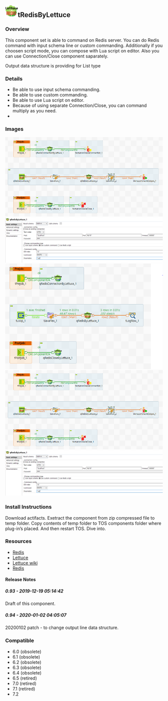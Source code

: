 ## <img src='./logo.jpg' width='40' height='40'>tRedisByLettuce

### Overview
This component set is able to command on Redis server.
You can do Redis command with input schema line or custom commanding. 
Additionally if you choosen script mode, you can compose with Lua script on editor.
Also you can use Connection/Close component saparately.

Output data structure is providing for List type

### Details
* Be able to use input schema commanding.
* Be able to use custom commanding.
* Be able to use Lua script on editor.
* Because of using separate Connection/Close, you can command multiply as you need.
*
### Images
<a href='./screenshots/v_0.94__6.jpg'><img src='./screenshots/v_0.94__6.jpg' ></a>
<a href='./screenshots/v_0.94__5.jpg'><img src='./screenshots/v_0.94__5.jpg' ></a>
<a href='./screenshots/v_0.94__4.jpg'><img src='./screenshots/v_0.94__4.jpg' ></a>
<a href='./screenshots/v_0.93__3.jpg'><img src='./screenshots/v_0.93__3.jpg' ></a>
<a href='./screenshots/v_0.93__2.jpg'><img src='./screenshots/v_0.93__2.jpg' ></a>


### Install Instructions
Download actifacts.
Exetract the component from zip compressed file to temp folder.
Copy contents of temp folder to TOS components folder where plug-in’s placed.
And then restart TOS.
Dive into.
### Resources
 * <a href=https://redis.io/>Redis</a>
 * <a href=https://lettuce.io/>Lettuce</a>
 * <a href=https://en.wikipedia.org/wiki/Lettuce>Lettuce wiki</a>
 * <a href=https://en.wikipedia.org/wiki/Redis>Redis</a>

#### Release Notes

##### 0.93 - 2019-12-19 05:14:42
Draft of this component.
##### 0.94 - 2020-01-02 04:05:07
20200102 patch - to change output line data structure.
### Compatible
 -  6.0 (obsolete)
 -   6.1 (obsolete)
 -   6.2 (obsolete)
 -   6.3 (obsolete)
 -   6.4 (obsolete)
 -  6.5 (retired)
 -  7.0 (retired)
 -  7.1 (retired)
 - 7.2